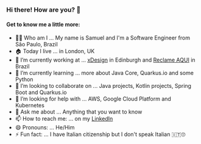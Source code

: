 ### Hi there! How are you? 👋

#### Get to know me a little more:

- 👨‍💻 Who am I ... My name is Samuel and I'm a Software Engineer from São Paulo, Brazil
- 🏠 Today I live ... in London, UK
- 🔭 I’m currently working at ... [xDesign](https://www.xdesign.com/) in Edinburgh and [Reclame AQUI](https://www.reclameaqui.com.br/) in Brazil
- 🌱 I’m currently learning ... more about Java Core, Quarkus.io and some Python
- 👯 I’m looking to collaborate on ... Java projects, Kotlin projects, Spring Boot and Quarkus.io
- 🤔 I’m looking for help with ... AWS, Google Cloud Platform and Kubernetes
- 💬 Ask me about ... Anything that you want to know
- 📫 How to reach me: ... on my [LinkedIn](https://www.linkedin.com/in/samuelcatalano/)
- 😄 Pronouns: ... He/Him
- ⚡ Fun fact: ... I have Italian citizenship but I don't speak Italian 🇮🇹🙄
